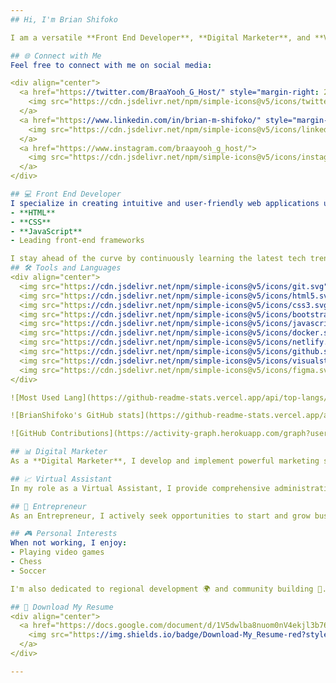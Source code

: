 ```yaml
---
## Hi, I'm Brian Shifoko

I am a versatile **Front End Developer**, **Digital Marketer**, and **Virtual Assistant** passionate about technology and innovation from **Kenya**.

## 🌐 Connect with Me
Feel free to connect with me on social media:

<div align="center">
  <a href="https://twitter.com/BraaYooh_G_Host/" style="margin-right: 20px;">
    <img src="https://cdn.jsdelivr.net/npm/simple-icons@v5/icons/twitter.svg" alt="Twitter" height="30" width="40"/>
  </a>
  <a href="https://www.linkedin.com/in/brian-m-shifoko/" style="margin-right: 20px;">
    <img src="https://cdn.jsdelivr.net/npm/simple-icons@v5/icons/linkedin.svg" alt="LinkedIn" height="30" width="40"/>
  </a>
  <a href="https://www.instagram.com/braayooh_g_host/">
    <img src="https://cdn.jsdelivr.net/npm/simple-icons@v5/icons/instagram.svg" alt="Instagram" height="30" width="40"/>
  </a>
</div>

## 💻 Front End Developer
I specialize in creating intuitive and user-friendly web applications using:
- **HTML**
- **CSS**
- **JavaScript**
- Leading front-end frameworks

I stay ahead of the curve by continuously learning the latest tech trends and developments 🚀, ensuring I deliver modern and efficient solutions.
## 🛠 Tools and Languages
<div align="center">
  <img src="https://cdn.jsdelivr.net/npm/simple-icons@v5/icons/git.svg" alt="Git" height="30" width="30" style="margin-right: 10px;"/>
  <img src="https://cdn.jsdelivr.net/npm/simple-icons@v5/icons/html5.svg" alt="HTML" height="30" width="30" style="margin-right: 10px;"/>
  <img src="https://cdn.jsdelivr.net/npm/simple-icons@v5/icons/css3.svg" alt="CSS" height="30" width="30" style="margin-right: 10px;"/>
  <img src="https://cdn.jsdelivr.net/npm/simple-icons@v5/icons/bootstrap.svg" alt="Bootstrap" height="30" width="30" style="margin-right: 10px;"/>
  <img src="https://cdn.jsdelivr.net/npm/simple-icons@v5/icons/javascript.svg" alt="JavaScript" height="30" width="30" style="margin-right: 10px;"/>
  <img src="https://cdn.jsdelivr.net/npm/simple-icons@v5/icons/docker.svg" alt="Docker" height="30" width="30" style="margin-right: 10px;"/>
  <img src="https://cdn.jsdelivr.net/npm/simple-icons@v5/icons/netlify.svg" alt="Netlify" height="30" width="30" style="margin-right: 10px;"/>
  <img src="https://cdn.jsdelivr.net/npm/simple-icons@v5/icons/github.svg" alt="GitHub" height="30" width="30" style="margin-right: 10px;"/>
  <img src="https://cdn.jsdelivr.net/npm/simple-icons@v5/icons/visualstudiocode.svg" alt="Visual Studio Code" height="30" width="30" style="margin-right: 10px;"/>
  <img src="https://cdn.jsdelivr.net/npm/simple-icons@v5/icons/figma.svg" alt="Figma" height="30" width="30"/>
</div>

![Most Used Lang](https://github-readme-stats.vercel.app/api/top-langs/?username=BrianShifoko&layout=compact&theme=default&hide_title=true)

![BrianShifoko's GitHub stats](https://github-readme-stats.vercel.app/api?username=BrianShifoko&show_icons=true&count_private=true&theme=default)

![GitHub Contributions](https://activity-graph.herokuapp.com/graph?username=BrianShifoko&theme=default)

## 📊 Digital Marketer
As a **Digital Marketer**, I develop and implement powerful marketing strategies to drive growth and enhance brand visibility. My expertise spans search engine optimization (SEO), social media marketing, and email marketing, helping businesses achieve their marketing goals effectively.

## 📈 Virtual Assistant
In my role as a Virtual Assistant, I provide comprehensive administrative and personal support to streamline operations and boost productivity for businesses and individuals.

## 🌟 Entrepreneur
As an Entrepreneur, I actively seek opportunities to start and grow businesses across various industries, driven by a passion for innovation and growth.

## 🎮 Personal Interests
When not working, I enjoy:
- Playing video games
- Chess
- Soccer

I'm also dedicated to regional development 🌍 and community building 🤝.

## 📄 Download My Resume
<div align="center">
  <a href="https://docs.google.com/document/d/1V5dwlba8nuom0nV4ekjl3b76iIti67VyobxXTXcNdl0/edit" download>
    <img src="https://img.shields.io/badge/Download-My_Resume-red?style=for-the-badge&logo=googledrive&logoColor=white; border-radius: 5px" alt="Download my Resume"/>
  </a>
</div>

---
```

